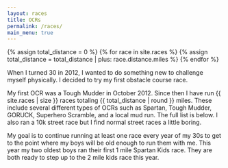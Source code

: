 ```yaml
---
layout: races
title: OCRs
permalink: /races/
main_menu: true
---
```


{% assign total_distance = 0 %}
{% for race in site.races %}
  {% assign total_distance = total_distance | plus: race.distance.miles %}
{% endfor %}

When I turned 30 in 2012, I wanted to do something new to challenge myself physically. I decided to try my first obstacle course race.

My first OCR was a Tough Mudder in October 2012. Since then I have run {{ site.races | size }} races totaling {{ total_distance | round }} miles. These include several different types of OCRs such as Spartan, Tough Mudder, GORUCK, Superhero Scramble, and a local mud run. The full list is below. I also ran a 10k street race but I find normal street races a little boring.

My goal is to continue running at least one race every year of my 30s to get to the point where my boys will be old enough to run them with me. This year my two oldest boys ran their first 1 mile Spartan Kids race. They are both ready to step up to the 2 mile kids race this year.
